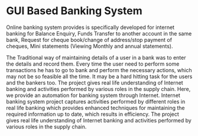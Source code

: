 # GUI Based Banking System
Online banking system provides is specifically developed for internet banking for Balance  Enquiry, Funds Transfer to another account in the same bank, Request for cheque  book/change of address/stop payment of cheques, Mini statements (Viewing Monthly and  annual statements).

The Traditional way of maintaining details of a user in a bank was to enter the details and record  them. Every time the user need to perform some transactions he has to go to bank and perform  the necessary actions, which may not be so feasible all the time. It may be a hard hitting task for  the users and the bankers too. The project gives real life understanding of Internet banking and  activities performed by various roles in the supply chain. Here, we provide an automation for  banking system through Internet. Internet banking system project captures activities performed by different roles in real life banking which provides enhanced techniques  for maintaining the required information up to date, which results in efficiency. The project  gives real life understanding of Internet banking and activities performed by various roles in the  supply chain.
